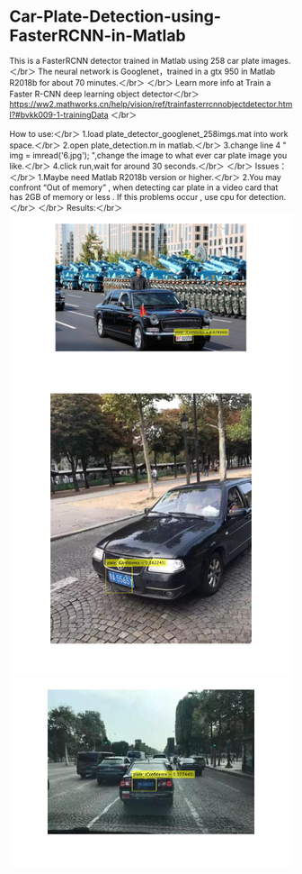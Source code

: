 # Car-Plate-Detection-using-FasterRCNN-in-Matlab
This is a FasterRCNN detector trained in Matlab using 258 car plate images.＜/br＞
The neural network is Googlenet，trained in a gtx 950 in Matlab R2018b for about 70 minutes.＜/br＞
＜/br＞
Learn more info at Train a Faster R-CNN deep learning object detector＜/br＞
https://ww2.mathworks.cn/help/vision/ref/trainfasterrcnnobjectdetector.html?#bvkk009-1-trainingData
＜/br＞

How to use:＜/br＞
1.load plate_detector_googlenet_258imgs.mat into work space.＜/br＞
2.open plate_detection.m in matlab.＜/br＞
3.change line 4  " img = imread('6.jpg'); ",change the image to what ever car plate image you like.＜/br＞
4.click run,wait for around 30 seconds.＜/br＞
＜/br＞
Issues：＜/br＞
1.Maybe need Matlab R2018b version or higher.＜/br＞
2.You may confront “Out of memory” , when detecting car plate in a video card that has 2GB of memory or less . If this problems occur , use cpu for detection.＜/br＞
＜/br＞
Results:＜/br＞
![complex background](https://github.com/lijinwill/Car-Plate-Detection-using-FasterRCNN-in-Matlab/blob/master/images/1.jpg)
![倾斜的图片](https://github.com/lijinwill/Car-Plate-Detection-using-FasterRCNN-in-Matlab/blob/master/images/2.jpg)
![模糊不清](https://github.com/lijinwill/Car-Plate-Detection-using-FasterRCNN-in-Matlab/blob/master/images/3.jpg)

